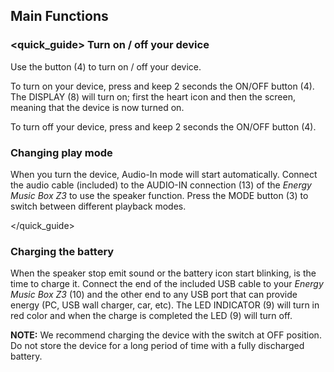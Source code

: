 ## Main Functions

### <quick_guide> Turn on / off your device

Use the button (4) to turn on / off your device.

To turn on your device, press and keep 2 seconds the ON/OFF button (4). The DISPLAY (8) will turn on; first the heart icon and then the screen, meaning that the device is now turned on.

To turn off your device, press and keep 2 seconds the ON/OFF button (4).


### Changing play mode

When you turn the device, Audio-In mode will start automatically. Connect the audio cable (included) to the AUDIO-IN connection (13) of the *Energy Music Box Z3* to use the speaker function. Press the MODE button (3) to switch between different playback modes.


</quick_guide>

### Charging the battery

When the speaker stop emit sound or the battery icon start blinking, is the time to charge it. Connect the end of the included USB cable to your *Energy Music Box Z3* (10) and the other end to any USB port that can provide energy (PC, USB wall charger, car, etc). The LED INDICATOR (9) will turn in red color and when the charge is completed the LED (9) will turn off.

**NOTE:** We recommend charging the device with the switch at OFF position. Do not store the device for a long period of time with a fully discharged battery.
